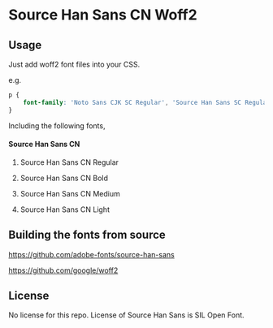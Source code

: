 Source Han Sans CN Woff2
=================================

## Usage

Just add woff2 font files into your CSS.

e.g.

```css
p {
    font-family: 'Noto Sans CJK SC Regular', 'Source Han Sans SC Regular', 'Source Han Sans CN Regular', url('/path/to/SourceHanSansCN-Regular.woff2') format('woff2');
}
```

Including the following fonts,

#### Source Han Sans CN

1. Source Han Sans CN Regular

1. Source Han Sans CN Bold

1. Source Han Sans CN Medium

1. Source Han Sans CN Light

## Building the fonts from source

https://github.com/adobe-fonts/source-han-sans

https://github.com/google/woff2

## License

No license for this repo. License of Source Han Sans is SIL Open Font.